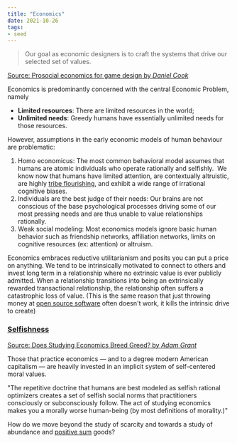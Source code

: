 ```yaml
---
title: "Economics"
date: 2021-10-26
tags:
- seed
---
```


> Our goal as economic designers is to craft the systems that drive our selected set of values.

[Source: Prosocial economics for game design by *Daniel Cook*](https://lostgarden.home.blog/2020/01/11/prosocial-economics-for-game-design-%EF%BB%BF/)

Economics is predominantly concerned with the central Economic Problem, namely
-   **Limited resources**: There are limited resources in the world;
-   **Unlimited needs**: Greedy humans have essentially unlimited needs for those resources.

However, assumptions in the early economic models of human behaviour are problematic:
1. Homo economicus: The most common behavioral model assumes that humans are atomic individuals who operate rationally and selfishly.  We know now that humans have limited attention, are contextually altruistic, are highly [tribe flourishing](thoughts/tribe%20flourishing.md), and exhibit a wide range of irrational cognitive biases.
2. Individuals are the best judge of their needs: Our brains are not conscious of the base psychological processes driving some of our most pressing needs and are thus unable to value relationships rationally.
3. Weak social modeling: Most economics models ignore basic human behavior such as friendship networks, affiliation networks, limits on cognitive resources (ex: attention) or altruism.

Economics embraces reductive utilitarianism and posits you can put a price on anything. We tend to be intrinsically motivated to connect to others and invest long term in a relationship where no extrinsic value is ever publicly admitted. When a relationship transitions into being an extrinsically rewarded transactional relationship, the relationship often suffers a catastrophic loss of value. (This is the same reason that just throwing money at [open source software](thoughts/Making%20and%20Maintenance%20of%20OSS.md) often doesn't work, it kills the intrinsic drive to create)

### [Selfishness](thoughts/selfish.md)
[Source: Does Studying Economics Breed Greed? by *Adam Grant*](https://www.psychologytoday.com/us/blog/give-and-take/201310/does-studying-economics-breed-greed)

Those that practice economics — and to a degree modern American capitalism — are heavily invested in an implicit system of self-centered moral values.

"The repetitive doctrine that humans are best modeled as selfish rational optimizers creates a set of selfish social norms that practitioners consciously or subconsciously follow. The act of studying economics makes you a morally worse human-being (by most definitions of morality.)"

How do we move beyond the study of scarcity and towards a study of abundance and [positive sum](thoughts/positive%20sum.md) goods? 
